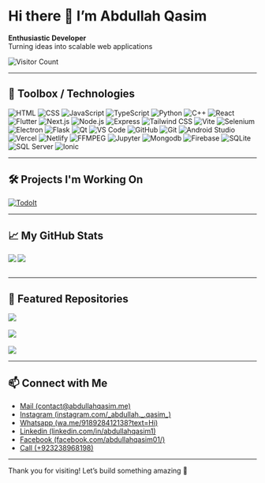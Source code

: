 # Hi there 👋 I’m Abdullah Qasim

**Enthusiastic Developer**  
Turning ideas into scalable web applications

![Visitor Count](https://komarev.com/ghpvc/?username=abdullahqasim01)

---

## 🧰 Toolbox / Technologies
![HTML](https://img.shields.io/badge/-HTML-black?style=for-the-badge&logo=html5)
![CSS](https://img.shields.io/badge/-CSS-black?style=for-the-badge&logo=css)
![JavaScript](https://img.shields.io/badge/-JavaScript-black?style=for-the-badge&logo=javascript)
![TypeScript](https://img.shields.io/badge/-TypeScript-black?style=for-the-badge&logo=typescript)
![Python](https://img.shields.io/badge/-Python-black?style=for-the-badge&logo=Python)
![C++](https://img.shields.io/badge/-C++-black?style=for-the-badge&logo=cplusplus)
![React](https://img.shields.io/badge/-React-black?style=for-the-badge&logo=react)
![Flutter](https://img.shields.io/badge/-Flutter-black?style=for-the-badge&logo=Flutter)
![Next.js](https://img.shields.io/badge/-Next.js-black?style=for-the-badge&logo=nextdotjs)
![Node.js](https://img.shields.io/badge/-Node.js-black?style=for-the-badge&logo=nodedotjs)
![Express](https://img.shields.io/badge/-Express-black?style=for-the-badge&logo=express)
![Tailwind CSS](https://img.shields.io/badge/-Tailwind%20CSS-black?style=for-the-badge&logo=tailwindcss)
![Vite](https://img.shields.io/badge/Vite-black?style=for-the-badge&logo=vite)
![Selenium](https://img.shields.io/badge/-Selenium-black?style=for-the-badge&logo=selenium)
![Electron](https://img.shields.io/badge/Electron-black?style=for-the-badge&logo=electron)
![Flask](https://img.shields.io/badge/-Flask-black?style=for-the-badge&logo=Flask)
![Qt](https://img.shields.io/badge/-Qt-black?style=for-the-badge&logo=qt)
![VS Code](https://img.shields.io/badge/-VS%20Code-black?style=for-the-badge&logo=visual-studio-code)
![GitHub](https://img.shields.io/badge/-GitHub-black?style=for-the-badge&logo=github)
![Git](https://img.shields.io/badge/-Git-black?style=for-the-badge&logo=git)
![Android Studio](https://img.shields.io/badge/Android%20Studio-black?style=for-the-badge&logo=androidstudio)
![Vercel](https://img.shields.io/badge/-Vercel-black?style=for-the-badge&logo=vercel)
![Netlify](https://img.shields.io/badge/Netlify-black?style=for-the-badge&logo=Netlify)
![FFMPEG](https://img.shields.io/badge/-FFMPEG-black?style=for-the-badge&logo=FFMPEG)
![Jupyter](https://img.shields.io/badge/Jupyter-black?style=for-the-badge&logo=Jupyter)
![Mongodb](https://img.shields.io/badge/-Mongodb-black?style=for-the-badge&logo=Mongodb)
![Firebase](https://img.shields.io/badge/Firebase-black?style=for-the-badge&logo=Firebase)
![SQLite](https://img.shields.io/badge/-SQLite-black?style=for-the-badge&logo=SQLite)
![SQL Server](https://img.shields.io/badge/-SQL%20Server-black?style=for-the-badge&logo=SQLServer)
![Ionic](https://img.shields.io/badge/-Ionic-black?style=for-the-badge&logo=Ionic)

---

## 🛠️ Projects I'm Working On
[![TodoIt](https://svg.bookmark.style/api?url=https://github.com/abdullahqasim01/todoit&mode=light&style=horizontal)](https://github.com/abdullahqasim01/todoit)

---

## 📈 My GitHub Stats
<img align="left" src="https://github-readme-stats.vercel.app/api?username=abdullahqasim01&show_icons=true&count_private=true&theme=gruvbox" />
<img src="https://github-readme-stats.vercel.app/api/top-langs/?username=abdullahqasim01&layout=compact&count_private=true&theme=gruvbox" />
<br/>
<br/>

---

## 📌 Featured Repositories

<a href="https://github.com/abdullahqasim01/todoit" target="_blank">
  <img align="center" src="https://github-readme-stats.vercel.app/api/pin/?username=abdullahqasim01&repo=todoit&theme=gruvbox" />
</a>

<br/>
<br/>

<a href="https://github.com/abdullahqasim01/ssss" target="_blank">
  <img align="center" src="https://github-readme-stats.vercel.app/api/pin/?username=abdullahqasim01&repo=ssss&theme=gruvbox" />
</a>

<br/>
<br/>

<a href="https://github.com/abdullahqasim01/GMB-scraper" target="_blank">
  <img align="center" src="https://github-readme-stats.vercel.app/api/pin/?username=abdullahqasim01&repo=GMB-scraper&theme=gruvbox" />
</a>

---

## 📫 Connect with Me

<ul>
<li><a href="mailto:contact@abdullahqasim.me" rel="me">Mail (contact@abdullahqasim.me)</a></li>
<li><a href="https://instagram.com/_abdullah._.qasim_" rel="me">Instagram (instagram.com/_abdullah._.qasim_)</a></li>
<li><a href="https://wa.me/918928412138?text=Hi" rel="me">Whatsapp (wa.me/918928412138?text=Hi)</a></li>
<li><a href="https://linkedin.com/in/abdullahqasim1" rel="me">Linkedin (linkedin.com/in/abdullahqasim1)</a></li>
<li><a href="https://www.facebook.com/abdullahqasim01/" rel="me">Facebook (facebook.com/abdullahqasim01/)</a></li>
<li><a href="tel:+923238968198">Call (+923238968198)</a></li>
</ul>

---

Thank you for visiting! Let’s build something amazing 🌟
